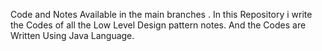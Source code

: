Code and Notes Available in the main branches .
In this Repository i write the Codes of all the Low Level Design pattern 
notes. And the Codes are Written Using Java Language.

